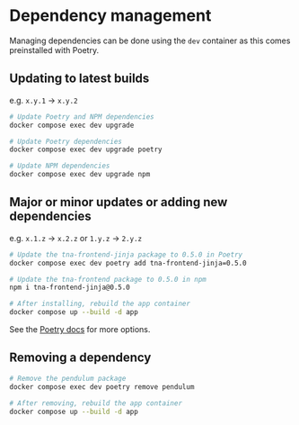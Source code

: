 # Dependency management

Managing dependencies can be done using the `dev` container as this comes preinstalled with Poetry.

## Updating to latest builds

e.g. `x.y.1` -> `x.y.2`

```sh
# Update Poetry and NPM dependencies
docker compose exec dev upgrade

# Update Poetry dependencies
docker compose exec dev upgrade poetry

# Update NPM dependencies
docker compose exec dev upgrade npm
```

## Major or minor updates or adding new dependencies

e.g. `x.1.z` -> `x.2.z` or `1.y.z` -> `2.y.z`

```sh
# Update the tna-frontend-jinja package to 0.5.0 in Poetry
docker compose exec dev poetry add tna-frontend-jinja=0.5.0

# Update the tna-frontend package to 0.5.0 in npm
npm i tna-frontend-jinja@0.5.0

# After installing, rebuild the app container
docker compose up --build -d app
```

See the [Poetry docs](https://python-poetry.org/docs/cli/#add) for more options.

## Removing a dependency

```sh
# Remove the pendulum package
docker compose exec dev poetry remove pendulum

# After removing, rebuild the app container
docker compose up --build -d app
```
